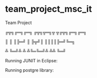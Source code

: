 # team_project_msc_it
Team Project 


╔╦╗╔═╗╔═╗  ╔╦╗╦═╗╦ ╦╔╦╗╔═╗╔═╗

 ║ ║ ║╠═╝   ║ ╠╦╝║ ║║║║╠═╝╚═╗
 
 ╩ ╚═╝╩     ╩ ╩╚═╚═╝╩ ╩╩  ╚═╝




Running JUNIT in Eclipse: 
  
Running postgre library: 

